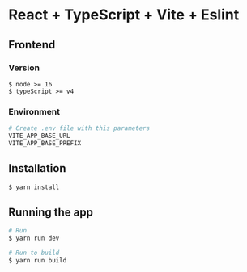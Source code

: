 # React + TypeScript + Vite + Eslint

## Frontend

### Version

```
$ node >= 16
$ typeScript >= v4
```

### Environment
```bash
# Create .env file with this parameters
VITE_APP_BASE_URL
VITE_APP_BASE_PREFIX
```

## Installation

```bash
$ yarn install
```

## Running the app

```bash
# Run
$ yarn run dev

# Run to build
$ yarn run build
```

